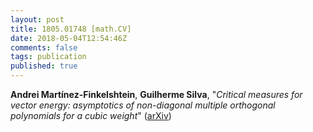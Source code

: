 ```yaml
---
layout: post
title: 1805.01748 [math.CV]
date: 2018-05-04T12:54:46Z
comments: false
tags: publication
published: true
---
```


<b>Andrei Martínez-Finkelshtein</b>, <b>Guilherme Silva</b>, "<i>Critical measures for vector energy: asymptotics of non-diagonal  multiple orthogonal polynomials for a cubic weight</i>" ([arXiv](http://arxiv.org/abs/1805.01748v1))

